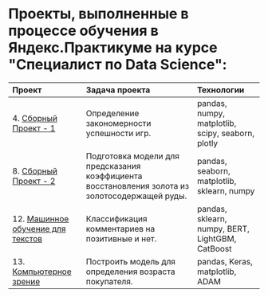 # Проекты, выполненные в процессе обучения в Яндекс.Практикуме на курсе "Специалист по Data Science":

| Проект                          | Задача проекта                                                 | Технологии|
|:------------------------------|:-------------------------------------------------------------|:--------|
| 4. [Сборный Проект - 1](https://github.com/ZakharovArtur/practicum_yandex_ds/tree/main/4%20%D0%9E%D0%BF%D1%80%D0%B5%D0%B4%D0%B5%D0%BB%D0%B5%D0%BD%D0%B8%D0%B5%20%D0%B7%D0%B0%D0%BA%D0%BE%D0%BD%D0%BE%D0%BC%D0%B5%D1%80%D0%BD%D0%BE%D1%81%D1%82%D0%B8%20%D1%83%D1%81%D0%BF%D0%B5%D1%88%D0%BD%D0%BE%D1%81%D1%82%D0%B8%20%D0%B8%D0%B3%D1%80)| Определение закономерности успешности игр.| pandas, numpy, matplotlib, scipy, seaborn, plotly|
| 8. [Сборный Проект - 2](https://github.com/ZakharovArtur/practicum_yandex_ds/tree/main/8%20%D0%92%D0%BE%D1%81%D1%81%D1%82%D0%B0%D0%BD%D0%BE%D0%B2%D0%BB%D0%B5%D0%BD%D0%B8%D0%B5%20%D0%B7%D0%BE%D0%BB%D0%BE%D1%82%D0%B0%20%D0%B8%D0%B7%20%D1%80%D1%83%D0%B4%D1%8B)| Подготовка модели для предсказания коэффициента восстановления золота из золотосодержащей руды.| pandas, seaborn, matplotlib, sklearn, numpy|
| 12. [Машинное обучение для текстов](https://github.com/ZakharovArtur/practicum_yandex_ds/tree/main/12%20%D0%9A%D0%BB%D0%B0%D1%81%D1%81%D0%B8%D1%84%D0%B8%D0%BA%D0%B0%D1%86%D0%B8%D1%8F%20%D0%BA%D0%BE%D0%BC%D0%BC%D0%B5%D0%BD%D1%82%D0%B0%D1%80%D0%B8%D0%B5%D0%B2)| Классификация комментариев на позитивные и нет.|pandas, sklearn, numpy, BERT, LightGBM, CatBoost|
| 13. [Компьютерное зрение](https://github.com/ZakharovArtur/practicum_yandex_ds/tree/main/13%20%D0%9E%D0%BF%D1%80%D0%B5%D0%B4%D0%B5%D0%BB%D0%B5%D0%BD%D0%B8%D0%B5%20%D0%B2%D0%BE%D0%B7%D1%80%D0%B0%D1%81%D1%82%D0%B0%20%D0%BF%D0%BE%D0%BA%D1%83%D0%BF%D0%B0%D1%82%D0%B5%D0%BB%D0%B5%D0%B9)| Построить модель для определения возраста покупателя.|pandas, Keras, matplotlib, ADAM|